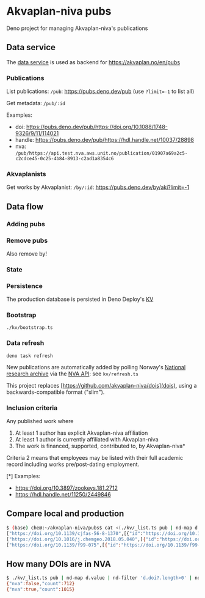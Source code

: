 # Akvaplan-niva pubs

Deno project for managing Akvaplan-niva's publications

## Data service

The [data service](https://pubs.deno.dev/pub) is used as backend for
https://akvaplan.no/en/pubs

### Publications

List publications: `/pub`: https://pubs.deno.dev/pub (use `?limit=-1` to list
all)

Get metadata: `/pub/:id`

Examples:

- doi: https://pubs.deno.dev/pub/https://doi.org/10.1088/1748-9326/9/11/114021
- handle: https://pubs.deno.dev/pub/https://hdl.handle.net/10037/28898
- nva:
  `/pub/https://api.test.nva.aws.unit.no/publication/01907a69a2c5-c2cdce45-0c25-4b84-8913-c2ad1a8354c6`

### Akvaplanists

Get works by Akvaplanist: `/by/:id`: https://pubs.deno.dev/by/aki?limit=-1

## Data flow

### Adding pubs

### Remove pubs

Also remove by!

### State

### Persistence

The production database is persisted in Deno Deploy's
[KV](https://docs.deno.com/deploy/kv/manual/)

### Bootstrap

`./kv/bootstrap.ts`

### Data refresh

`deno task refresh`

New publications are automatically added by polling Norway's
[National research archive](https://nva.unit.no) via the
[NVA API](https://api.nva.unit.no): see `kv/refresh.ts`

This project replaces [https://github.com/akvaplan-niva/dois](dois), using a
backwards-compatible format ("slim").

### Inclusion criteria

Any published work where

1. At least 1 author has explicit Akvaplan-niva affiliation
2. At least 1 author is currently affiliated with Akvaplan-niva
3. The work is financed, supported, contributed to, by Akvaplan-niva*

Criteria 2 means that employees may be listed with their full academic record
including works pre/post-dating employment.

[*] Examples:

- https://doi.org/10.3897/zookeys.181.2712
- https://hdl.handle.net/11250/2449846

## Compare local and production

```sh
$ (base) che@:~/akvaplan-niva/pubs$ cat <(./kv/_list.ts pub | nd-map d.key[1] | nd-map '{id:d}') <(curl -s https://pubs.deno.dev/pub?limit=-1 | nd-map d.value | nd-map --select id,title) | nd-group d.id | nd-filter 'd[1].length !== 2'
["https://doi.org/10.1139/cjfas-56-8-1370",[{"id":"https://doi.org/10.1139/cjfas-56-8-1370"}]]
["https://doi.org/10.1016/j.chemgeo.2018.05.040",[{"id":"https://doi.org/10.1016/j.chemgeo.2018.05.040","title":"The GEOTRACES Intermediate Data Product 2017"}]]
["https://doi.org/10.1139/f99-075",[{"id":"https://doi.org/10.1139/f99-075","title":"Effect of temperature on the P4501A response in winter- and summer-acclimated Arctic char (<i>Salvelinus alpinus</i>) after oral benzo[a]pyrene exposure"}]]
```

## How many DOIs are in NVA

```sh
$ ./kv/_list.ts pub | nd-map d.value | nd-filter 'd.doi?.length>0' | nd-count '{ nva: d.nva?.length>0 }'
{"nva":false,"count":712}
{"nva":true,"count":1015}
```
